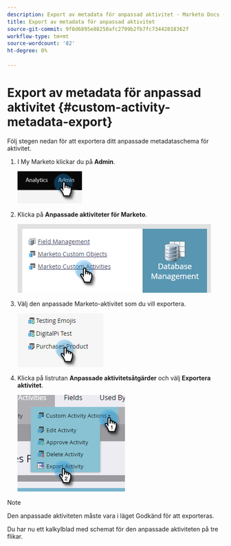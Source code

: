 ```yaml
---
description: Export av metadata för anpassad aktivitet - Marketo Docs - produktdokumentation
title: Export av metadata för anpassad aktivitet
source-git-commit: 9f8d6895e88250afc2799b2fb7fc73442018362f
workflow-type: tm+mt
source-wordcount: '82'
ht-degree: 0%

---
```


# Export av metadata för anpassad aktivitet {#custom-activity-metadata-export}

Följ stegen nedan för att exportera ditt anpassade metadataschema för aktivitet.

1. I My Marketo klickar du på **Admin**.

   ![](assets/custom-activity-metadata-export-1.png)

1. Klicka på **Anpassade aktiviteter för Marketo**.

   ![](assets/custom-activity-metadata-export-2.png)

1. Välj den anpassade Marketo-aktivitet som du vill exportera.

   ![](assets/custom-activity-metadata-export-3.png)

1. Klicka på listrutan **Anpassade aktivitetsåtgärder** och välj **Exportera aktivitet**.

   ![](assets/custom-activity-metadata-export-4.png)

>[!NOTE]
>
>Den anpassade aktiviteten måste vara i läget Godkänd för att exporteras.

Du har nu ett kalkylblad med schemat för den anpassade aktiviteten på tre flikar.
